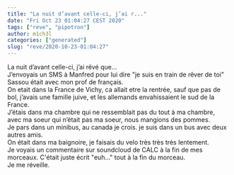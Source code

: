 ```yaml
---
title: "La nuit d’avant celle-ci, j’ai r..."
date: "Fri Oct 23 01:04:27 CEST 2020"
tags: ["reve", "pipotron"]
author: m1ch3l
categories: ["generated"]
slug: "reve/2020-10-23-01:04:27"
---
```


La nuit d’avant celle-ci, j’ai rêvé que...<br>
J’envoyais un SMS à Manfred pour lui dire "je suis en train de rêver de toi"<br>
Sassou était avec mon prof de français.<br>
On etait dans la France de Vichy, ca allait etre la rentrée, sauf que pas de bol, j’avais une famille juive, et les allemands envahissaient le sud de la France.<br>
J’étais dans ma chambre qui ne ressemblait pas du tout à ma chambre, avec ma soeur qui n’était pas ma soeur, nous mangions des pommes.<br>
Je pars dans un minibus, au canada je crois. je suis dans un bus avec deux autres amis.<br>
On était dans ma baignoire, je faisais du velo très très très lentement.<br>
Je voyais un commentaire sur soundcloud de CALC à la fin de mes morceaux. C'était juste écrit "euh..." tout à la fin du morceau.<br>
Je me réveille.<br>
